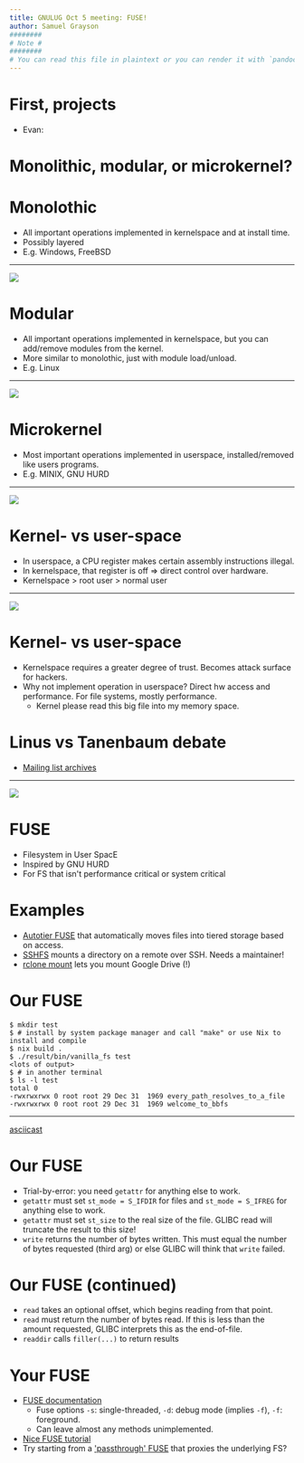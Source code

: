 ```yaml
---
title: GNULUG Oct 5 meeting: FUSE!
author: Samuel Grayson
########
# Note #
########
# You can read this file in plaintext or you can render it with `pandoc --standalone --to revealjs --output index.html README.md`
---
```


# First, projects

- Evan: 

# Monolithic, modular, or microkernel?

# Monolothic

- All important operations implemented in kernelspace and at install time.
- Possibly layered
- E.g. Windows, FreeBSD

--------

![](https://upload.wikimedia.org/wikipedia/commons/5/5d/Windows_2000_architecture.svg)

# Modular

- All important operations implemented in kernelspace, but you can add/remove modules from the kernel.
- More similar to monolothic, just with module load/unload.
- E.g. Linux

--------

![](https://i.imgur.com/Oufl1R1.png)

# Microkernel

- Most important operations implemented in userspace, installed/removed like users programs.
- E.g. MINIX, GNU HURD

--------

![](https://upload.wikimedia.org/wikipedia/commons/thumb/6/67/OS-structure.svg/1280px-OS-structure.svg.png)

# Kernel- vs user-space

- In userspace, a CPU register makes certain assembly instructions illegal.
- In kernelspace, that register is off => direct control over hardware.
- Kernelspace > root user > normal user

--------

![](https://i.imgflip.com/6vwudc.jpg)

# Kernel- vs user-space

- Kernelspace requires a greater degree of trust. Becomes attack surface for hackers.
- Why not implement operation in userspace? Direct hw access and performance. For file systems, mostly performance.
  - Kernel please read this big file into my memory space.

# Linus vs Tanenbaum debate

- [Mailing list archives](https://web.archive.org/web/20121003060514/http://www.dina.dk/~abraham/Linus_vs_Tanenbaum.html)

--------

![](https://i.imgflip.com/6vvwfh.jpg)

# FUSE

- Filesystem in User SpacE
- Inspired by GNU HURD
- For FS that isn't performance critical or system critical

# Examples

- [Autotier FUSE](https://github.com/45Drives/autotier) that automatically moves files into tiered storage based on access.
- [SSHFS](https://en.wikipedia.org/wiki/SSHFS) mounts a directory on a remote over SSH. Needs a maintainer!
- [rclone mount](https://rclone.org/commands/rclone_mount/) lets you mount Google Drive (!)

# Our FUSE

```
$ mkdir test
$ # install by system package manager and call "make" or use Nix to install and compile
$ nix build .
$ ./result/bin/vanilla_fs test
<lots of output>
$ # in another terminal
$ ls -l test
total 0
-rwxrwxrwx 0 root root 29 Dec 31  1969 every_path_resolves_to_a_file
-rwxrwxrwx 0 root root 29 Dec 31  1969 welcome_to_bbfs
```

--------

[asciicast](https://asciinema.org/a/1SYKFtKmWS3nJVqmsEdqyZ76c)

<script id="asciicast-1SYKFtKmWS3nJVqmsEdqyZ76c" src="https://asciinema.org/a/1SYKFtKmWS3nJVqmsEdqyZ76c.js" async></script>

# Our FUSE

- Trial-by-error: you need `getattr` for anything else to work.
- `getattr` must set `st_mode = S_IFDIR` for files and `st_mode = S_IFREG` for anything else to work.
- `getattr` must set `st_size` to the real size of the file. GLIBC read will truncate the result to this size!
- `write` returns the number of bytes written. This must equal the number of bytes requested (third arg) or else GLIBC will think that `write` failed.

# Our FUSE (continued)

- `read` takes an optional offset, which begins reading from that point.
- `read` must return the number of bytes read. If this is less than the amount requested, GLIBC interprets this as the end-of-file.
- `readdir` calls `filler(...)` to return results

# Your FUSE

- [FUSE documentation](https://www.cs.hmc.edu/~geoff/classes/hmc.cs135.201109/homework/fuse/fuse_doc.html)
  -  Fuse options `-s`: single-threaded, `-d`: debug mode (implies `-f`), `-f`: foreground.
  - Can leave almost any methods unimplemented.
- [Nice FUSE tutorial](https://www.cs.nmsu.edu/~pfeiffer/fuse-tutorial/html/index.html)
- Try starting from a ['passthrough' FUSE](https://github.com/libfuse/libfuse/blob/master/example/passthrough_fh.c) that proxies the underlying FS?
